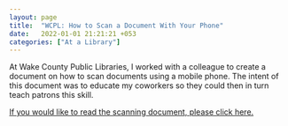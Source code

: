 ```yaml
---
layout: page
title:  "WCPL: How to Scan a Document With Your Phone"
date:   2022-01-01 21:21:21 +053
categories: ["At a Library"]
---
```


At Wake County Public Libraries, I worked with a colleague to create a document on how to scan documents using a mobile phone. The intent of this document was to educate my coworkers so they could then in turn teach patrons this skill. 

[If you would like to read the scanning document, please click here.]({{cdunefsky.github.io}}/assets/docs/WCPLscanningdocument.pdf)


